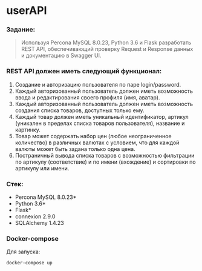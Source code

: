 # userAPI

### Задание:

> Используя Percona MySQL 8.0.23, Python 3.6 и Flask разработать REST API,
обеспечивающий проверку Request и Response данных и документацию в Swagger UI.

### REST API должен иметь следующий функционал:
1. Создание и авторизацию пользователя по паре login/password.
2. Каждый авторизованный пользователь должен иметь возможность ввода и редактирования своего профиля (имя, аватар).
3. Каждый авторизованный пользователь должен иметь возможность создания списка товаров, доступных только ему.
4. Каждый товар должен иметь уникальный идентификатор, артикул (уникален в пределах списка товаров пользователя), название и картинку.
5. Товар может содержать набор цен (любое неограниченное количество) в различных валютах с условием, что для каждой валюты может быть задана только одна цена.
6. Постраничный вывода списка товаров с возможностью фильтрации по артикулу (соответствие) и по имени (вхождение) и сортировки по артикулу или имени.

### Стек:
- Percona MySQL 8.0.23*
- Python 3.6*
- Flask*
- connexion 2.9.0
- SQLAlchemy 1.4.23


### Docker-compose
Для запуска:
```sh
docker-compose up
```

